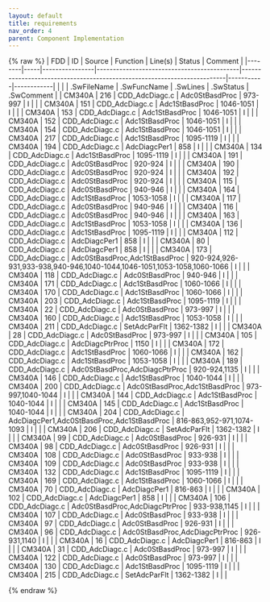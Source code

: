 ```yaml
---
layout: default
title: requirements
nav_order: 4
parent: Component Implementation
---
```

{% raw %}
| FDD    | ID  | Source         | Function                                   | Line(s)                                                                 | Status    | Comment    |
|--------|-----|----------------|--------------------------------------------|-------------------------------------------------------------------------|-----------|------------|
|        |     | .SwFileName    | .SwFuncName                                | .SwLines                                                                | .SwStatus | .SwComment |
| CM340A | 216 | CDD_AdcDiagc.c | Adc0StBasdProc                             | 973-997                                                                 | I         |            |
| CM340A | 151 | CDD_AdcDiagc.c | Adc1StBasdProc                             | 1046-1051                                                               | I         |            |
| CM340A | 153 | CDD_AdcDiagc.c | Adc1StBasdProc                             | 1046-1051                                                               | I         |            |
| CM340A | 152 | CDD_AdcDiagc.c | Adc1StBasdProc                             | 1046-1051                                                               | I         |            |
| CM340A | 154 | CDD_AdcDiagc.c | Adc1StBasdProc                             | 1046-1051                                                               | I         |            |
| CM340A | 217 | CDD_AdcDiagc.c | Adc1StBasdProc                             | 1095-1119                                                               | I         |            |
| CM340A | 194 | CDD_AdcDiagc.c | AdcDiagcPer1                               | 858                                                                     | I         |            |
| CM340A | 134 | CDD_AdcDiagc.c | Adc1StBasdProc                             | 1095-1119                                                               | I         |            |
| CM340A | 191 | CDD_AdcDiagc.c | Adc0StBasdProc                             | 920-924                                                                 | I         |            |
| CM340A | 190 | CDD_AdcDiagc.c | Adc0StBasdProc                             | 920-924                                                                 | I         |            |
| CM340A | 192 | CDD_AdcDiagc.c | Adc0StBasdProc                             | 920-924                                                                 | I         |            |
| CM340A | 115 | CDD_AdcDiagc.c | Adc0StBasdProc                             | 940-946                                                                 | I         |            |
| CM340A | 164 | CDD_AdcDiagc.c | Adc1StBasdProc                             | 1053-1058                                                               | I         |            |
| CM340A | 117 | CDD_AdcDiagc.c | Adc0StBasdProc                             | 940-946                                                                 | I         |            |
| CM340A | 116 | CDD_AdcDiagc.c | Adc0StBasdProc                             | 940-946                                                                 | I         |            |
| CM340A | 163 | CDD_AdcDiagc.c | Adc1StBasdProc                             | 1053-1058                                                               | I         |            |
| CM340A | 136 | CDD_AdcDiagc.c | Adc1StBasdProc                             | 1095-1119                                                               | I         |            |
| CM340A | 112 | CDD_AdcDiagc.c | AdcDiagcPer1                               | 858                                                                     | I         |            |
| CM340A | 80  | CDD_AdcDiagc.c | AdcDiagcPer1                               | 858                                                                     | I         |            |
| CM340A | 173 | CDD_AdcDiagc.c | Adc0StBasdProc,Adc1StBasdProc              | 920-924,926-931,933-938,940-946,1040-1044,1046-1051,1053-1058,1060-1066 | I         |            |
| CM340A | 118 | CDD_AdcDiagc.c | Adc0StBasdProc                             | 940-946                                                                 | I         |            |
| CM340A | 171 | CDD_AdcDiagc.c | Adc1StBasdProc                             | 1060-1066                                                               | I         |            |
| CM340A | 170 | CDD_AdcDiagc.c | Adc1StBasdProc                             | 1060-1066                                                               | I         |            |
| CM340A | 203 | CDD_AdcDiagc.c | Adc1StBasdProc                             | 1095-1119                                                               | I         |            |
| CM340A | 22  | CDD_AdcDiagc.c | Adc0StBasdProc                             | 973-997                                                                 | I         |            |
| CM340A | 160 | CDD_AdcDiagc.c | Adc1StBasdProc                             | 1053-1058                                                               | I         |            |
| CM340A | 211 | CDD_AdcDiagc.c | SetAdcParFlt                               | 1362-1382                                                               | I         |            |
| CM340A | 28  | CDD_AdcDiagc.c | Adc0StBasdProc                             | 973-997                                                                 | I         |            |
| CM340A | 105 | CDD_AdcDiagc.c | AdcDiagcPtrProc                            | 1150                                                                    | I         |            |
| CM340A | 172 | CDD_AdcDiagc.c | Adc1StBasdProc                             | 1060-1066                                                               | I         |            |
| CM340A | 162 | CDD_AdcDiagc.c | Adc1StBasdProc                             | 1053-1058                                                               | I         |            |
| CM340A | 189 | CDD_AdcDiagc.c | Adc0StBasdProc,AdcDiagcPtrProc             | 920-924,1135                                                            | I         |            |
| CM340A | 146 | CDD_AdcDiagc.c | Adc1StBasdProc                             | 1040-1044                                                               | I         |            |
| CM340A | 200 | CDD_AdcDiagc.c | Adc0StBasdProc,Adc1StBasdProc              | 973-997,1040-1044                                                       | I         |            |
| CM340A | 144 | CDD_AdcDiagc.c | Adc1StBasdProc                             | 1040-1044                                                               | I         |            |
| CM340A | 145 | CDD_AdcDiagc.c | Adc1StBasdProc                             | 1040-1044                                                               | I         |            |
| CM340A | 204 | CDD_AdcDiagc.c | AdcDiagcPer1,Adc0StBasdProc,Adc1StBasdProc | 816-863,952-971,1074-1093                                               | I         |            |
| CM340A | 206 | CDD_AdcDiagc.c | SetAdcParFlt                               | 1362-1382                                                               | I         |            |
| CM340A | 99  | CDD_AdcDiagc.c | Adc0StBasdProc                             | 926-931                                                                 | I         |            |
| CM340A | 98  | CDD_AdcDiagc.c | Adc0StBasdProc                             | 926-931                                                                 | I         |            |
| CM340A | 108 | CDD_AdcDiagc.c | Adc0StBasdProc                             | 933-938                                                                 | I         |            |
| CM340A | 109 | CDD_AdcDiagc.c | Adc0StBasdProc                             | 933-938                                                                 | I         |            |
| CM340A | 132 | CDD_AdcDiagc.c | Adc1StBasdProc                             | 1095-1119                                                               | I         |            |
| CM340A | 169 | CDD_AdcDiagc.c | Adc1StBasdProc                             | 1060-1066                                                               | I         |            |
| CM340A | 70  | CDD_AdcDiagc.c | AdcDiagcPer1                               | 816-863                                                                 | I         |            |
| CM340A | 102 | CDD_AdcDiagc.c | AdcDiagcPer1                               | 858                                                                     | I         |            |
| CM340A | 106 | CDD_AdcDiagc.c | Adc0StBasdProc,AdcDiagcPtrProc             | 933-938,1145                                                            | I         |            |
| CM340A | 107 | CDD_AdcDiagc.c | Adc0StBasdProc                             | 933-938                                                                 | I         |            |
| CM340A | 97  | CDD_AdcDiagc.c | Adc0StBasdProc                             | 926-931                                                                 | I         |            |
| CM340A | 96  | CDD_AdcDiagc.c | Adc0StBasdProc,AdcDiagcPtrProc             | 926-931,1140                                                            | I         |            |
| CM340A | 16  | CDD_AdcDiagc.c | AdcDiagcPer1                               | 816-863                                                                 | I         |            |
| CM340A | 31  | CDD_AdcDiagc.c | Adc0StBasdProc                             | 973-997                                                                 | I         |            |
| CM340A | 122 | CDD_AdcDiagc.c | Adc0StBasdProc                             | 973-997                                                                 | I         |            |
| CM340A | 130 | CDD_AdcDiagc.c | Adc1StBasdProc                             | 1095-1119                                                               | I         |            |
| CM340A | 215 | CDD_AdcDiagc.c | SetAdcParFlt                               | 1362-1382                                                               | I         |            |

{% endraw %}